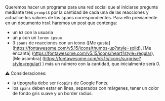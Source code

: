 Queremos hacer un programa para una red social que al iniciarse pregunte mediante tres `prompt`s por la cantidad de cada una de las reacciones y actualice los valores de los spans correspondientes.
Para ello previamente en un documento `html` haremos un post que contenga:

- un `h3` con la usuaria
- un `p` con un `lorem ipsum`
- 3 `spans` de reacciones con un ícono ([Me gusta] (https://fontawesome.com/v5.15/icons/thumbs-up?style=solid), [Me encanta] (https://fontawesome.com/v5.15/icons/heart?style=regular), [Me asombra] (https://fontawesome.com/v5.15/icons/surprise?style=regular) ) más un número con la cantidad, que inicialmente será 0.

:warning: Consideraciones:

- la tipografía debe ser `Poppins` de Google Fonts;
- los `spans` deben estar en línea, separados con márgenes, tener un color de fondo gris suave y un border radius.